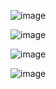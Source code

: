 ![image](https://github.com/Alexander-Isachenkoff/SnakeFX/assets/43242004/c4ad7f46-37bb-4b22-be22-cdc6192356b6)

![image](https://github.com/Alexander-Isachenkoff/SnakeFX/assets/43242004/b1b370b7-9789-4fed-a43c-84ff0ba21e95)

![image](https://github.com/Alexander-Isachenkoff/SnakeFX/assets/43242004/c4ffe754-80ba-4083-b33d-75dab0741a3b)

![image](https://github.com/Alexander-Isachenkoff/SnakeFX/assets/43242004/a3a087ac-8fc1-491c-8d80-3b30f1b94b45)
